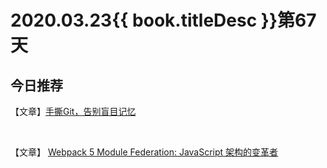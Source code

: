 # 2020.03.23{{ book.titleDesc }}第67天


## 今日推荐

【文章】[手撕Git，告别盲目记忆](https://mp.weixin.qq.com/s/BC2UFcQiviqtq_ybfeq50A)

<br />

【文章】 [Webpack 5 Module Federation: JavaScript 架构的变革者](https://mp.weixin.qq.com/s/PFKxQgZPER_XHUSbk_SQJA)

